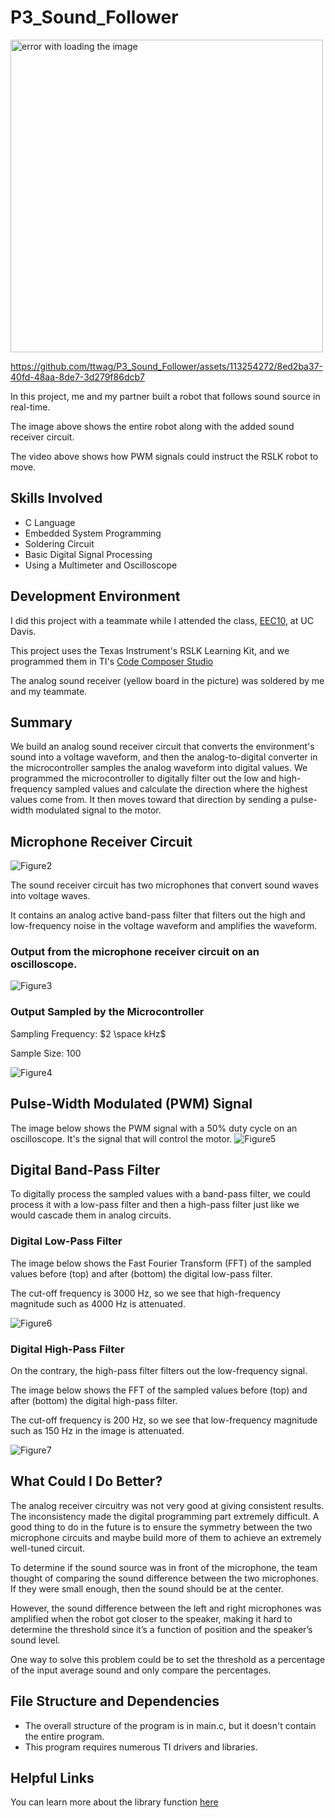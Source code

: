 # P3_Sound_Follower
<img src="./images/Figure1.png" alt="error with loading the image" width="500" />

https://github.com/ttwag/P3_Sound_Follower/assets/113254272/8ed2ba37-40fd-48aa-8de7-3d279f86dcb7

In this project, me and my partner built a robot that follows sound source in real-time.

The image above shows the entire robot along with the added sound receiver circuit.

The video above shows how PWM signals could instruct the RSLK robot to move.

## Skills Involved
* C Language
* Embedded System Programming
* Soldering Circuit
* Basic Digital Signal Processing
* Using a Multimeter and Oscilloscope 

## Development Environment
I did this project with a teammate while I attended the class, [EEC10](https://ece.ucdavis.edu/course-catalog), at UC Davis.

This project uses the Texas Instrument's RSLK Learning Kit, and we programmed them in TI's [Code Composer Studio](https://www.ti.com/tool/CCSTUDIO)

The analog sound receiver (yellow board in the picture) was soldered by me and my teammate.

## Summary
We build an analog sound receiver circuit that converts the environment's sound into a voltage waveform, and then the analog-to-digital converter in the microcontroller samples the analog waveform into digital values. We programmed the microcontroller to digitally filter out the low and high-frequency sampled values and calculate the direction where the highest values come from. It then moves toward that direction by sending a pulse-width modulated signal to the motor.

## Microphone Receiver Circuit
![Figure2](./images/Figure2.png)

The sound receiver circuit has two microphones that convert sound waves into voltage waves.

It contains an analog active band-pass filter that filters out the high and low-frequency noise in the voltage waveform and amplifies the waveform.


### Output from the microphone receiver circuit on an oscilloscope. 
![Figure3](./images/Figure3.png)

### Output Sampled by the Microcontroller
Sampling Frequency: $2 \space kHz$

Sample Size: $100$

![Figure4](./images/Figure4.png)

## Pulse-Width Modulated (PWM) Signal
The image below shows the PWM signal with a 50% duty cycle on an oscilloscope.
It's the signal that will control the motor.
![Figure5](./images/Figure5.png)

## Digital Band-Pass Filter
To digitally process the sampled values with a band-pass filter, we could process it with a low-pass filter and then a high-pass filter just like we would cascade them in analog circuits.
### Digital Low-Pass Filter
The image below shows the Fast Fourier Transform (FFT) of the sampled values before (top) and after (bottom) the digital low-pass filter.

The cut-off frequency is 3000 Hz, so we see that high-frequency magnitude such as 4000 Hz is attenuated.

![Figure6](./images/Figure6.png)

### Digital High-Pass Filter
On the contrary, the high-pass filter filters out the low-frequency signal.

The image below shows the FFT of the sampled values before (top) and after (bottom) the digital high-pass filter.

The cut-off frequency is 200 Hz, so we see that low-frequency magnitude such as 150 Hz in the image is attenuated.

![Figure7](./images/Figure7.png)

## What Could I Do Better?
The analog receiver circuitry was not very good at giving consistent results. The inconsistency made the digital programming part extremely difficult. A good thing to do in the future is to ensure the symmetry between the two microphone circuits and maybe build more of them to achieve an extremely well-tuned circuit.

To determine if the sound source was in front of the microphone, the team thought of comparing the sound difference between the two microphones. If they were small enough, then the sound should be at the center. 

However, the sound difference between the left and right microphones was amplified when the robot got closer to the speaker, making it hard to determine the threshold since it’s a function of position and the speaker’s sound level. 

One way to solve this problem could be to set the threshold as a percentage of the input average sound and only compare the percentages.
## File Structure and Dependencies
* The overall structure of the program is in main.c, but it doesn't contain the entire program.
* This program requires numerous TI drivers and libraries.
## Helpful Links
You can learn more about the library function [here](https://software-dl.ti.com/msp430/msp430_public_sw/mcu/msp430/MSP432_Driver_Library/3_21_00_05/exports/driverlib/msp432_driverlib_3_21_00_05/doc/MSP432P4xx/html/driverlib_html/modules.html)
